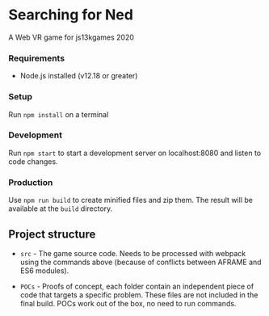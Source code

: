 # Searching for Ned

A Web VR game for js13kgames 2020

### Requirements
- Node.js installed (v12.18 or greater)

### Setup
Run `npm install` on a terminal

### Development
Run `npm start` to start a development server on localhost:8080 and listen to code changes.

### Production
Use `npm run build` to create minified files and zip them. The result will be available at the `build` directory. 

## Project structure

- `src` - The game source code. Needs to be processed with webpack using the commands above (because of conflicts between AFRAME and ES6 modules).

- `POCs` - Proofs of concept, each folder contain an independent piece of code that targets a specific problem. These files are not included in the final build. POCs work out of the box, no need to run commands.